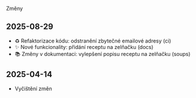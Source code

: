 Změny
## 2025-08-29
  - ♻️ Refaktorizace kódu: odstranění zbytečné emailové adresy (ci)
  - ✨ Nové funkcionality: přidání receptu na zelňačku (docs)
  - 📚 Změny v dokumentaci: vylepšení popisu receptu na zelňačku (soups)
## 2025-04-14
  - Vyčištění změn
